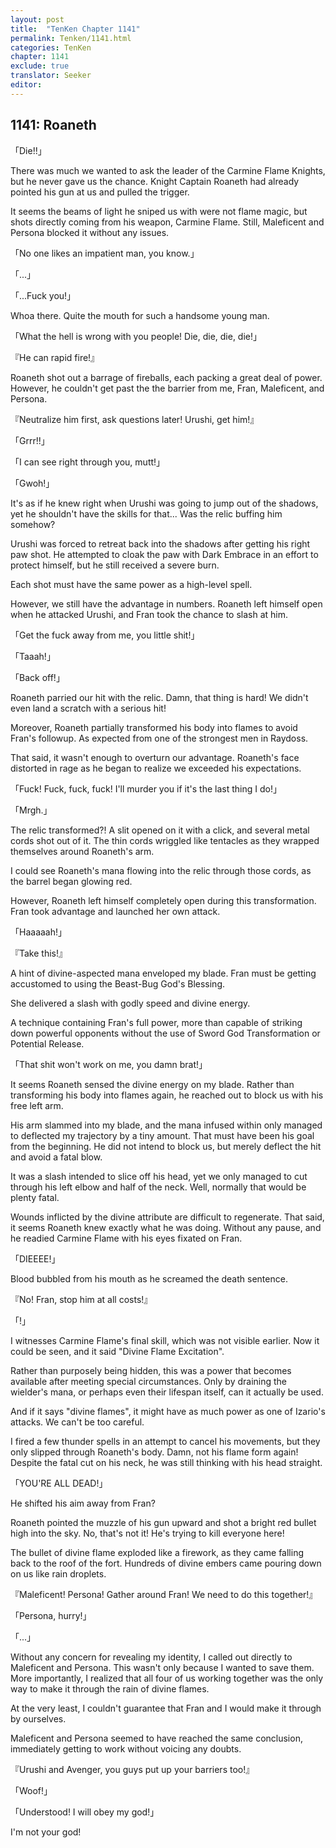 ```yaml
---
layout: post
title:  "TenKen Chapter 1141"
permalink: Tenken/1141.html
categories: TenKen
chapter: 1141
exclude: true
translator: Seeker
editor: 
---
```

<h2>1141: Roaneth</h2>

「Die!!」

There was much we wanted to ask the leader of the Carmine Flame Knights, but he never gave us the chance. Knight Captain Roaneth had already pointed his gun at us and pulled the trigger.

It seems the beams of light he sniped us with were not flame magic, but shots directly coming from his weapon, Carmine Flame. Still, Maleficent and Persona blocked it without any issues.

「No one likes an impatient man, you know.」

「...」

「...Fuck you!」

Whoa there. Quite the mouth for such a handsome young man.

「What the hell is wrong with you people! Die, die, die, die!」

『He can rapid fire!』

Roaneth shot out a barrage of fireballs, each packing a great deal of power. However, he couldn't get past the the barrier from me, Fran, Maleficent, and Persona.

『Neutralize him first, ask questions later! Urushi, get him!』

「Grrr!!」

「I can see right through you, mutt!」

「Gwoh!」

It's as if he knew right when Urushi was going to jump out of the shadows, yet he shouldn't have the skills for that... Was the relic buffing him somehow?

Urushi was forced to retreat back into the shadows after getting his right paw shot. He attempted to cloak the paw with Dark Embrace in an effort to protect himself, but he still received a severe burn.

Each shot must have the same power as a high-level spell.

However, we still have the advantage in numbers. Roaneth left himself open when he attacked Urushi, and Fran took the chance to slash at him.

「Get the fuck away from me, you little shit!」

「Taaah!」

「Back off!」

Roaneth parried our hit with the relic. Damn, that thing is hard! We didn't even land a scratch with a serious hit!

Moreover, Roaneth partially transformed his body into flames to avoid Fran's followup. As expected from one of the strongest men in Raydoss.

That said, it wasn't enough to overturn our advantage. Roaneth's face distorted in rage as he began to realize we exceeded his expectations.

「Fuck! Fuck, fuck, fuck! I'll murder you if it's the last thing I do!」

「Mrgh.」

The relic transformed?! A slit opened on it with a click, and several metal cords shot out of it. The thin cords wriggled like tentacles as they wrapped themselves around Roaneth's arm.

I could see Roaneth's mana flowing into the relic through those cords, as the barrel began glowing red.

However, Roaneth left himself completely open during this transformation. Fran took advantage and launched her own attack.

「Haaaaah!」

『Take this!』

A hint of divine-aspected mana enveloped my blade. Fran must be getting accustomed to using the Beast-Bug God's Blessing.

She delivered a slash with godly speed and divine energy.

A technique containing Fran's full power, more than capable of striking down powerful opponents without the use of Sword God Transformation or Potential Release.

「That shit won't work on me, you damn brat!」

It seems Roaneth sensed the divine energy on my blade. Rather than transforming his body into flames again, he reached out to block us with his free left arm.

His arm slammed into my blade, and the mana infused within only managed to deflected my trajectory by a tiny amount. That must have been his goal from the beginning. He did not intend to block us, but merely deflect the hit and avoid a fatal blow.

It was a slash intended to slice off his head, yet we only managed to cut through his left elbow and half of the neck. Well, normally that would be plenty fatal.

Wounds inflicted by the divine attribute are difficult to regenerate. That said, it seems Roaneth knew exactly what he was doing. Without any pause, and he readied Carmine Flame with his eyes fixated on Fran.

「DIEEEE!」

Blood bubbled from his mouth as he screamed the death sentence.

『No! Fran, stop him at all costs!』

「!」

I witnesses Carmine Flame's final skill, which was not visible earlier. Now it could be seen, and it said "Divine Flame Excitation".

Rather than purposely being hidden, this was a power that becomes available after meeting special circumstances. Only by draining the wielder's mana, or perhaps even their lifespan itself, can it actually be used.

And if it says "divine flames", it might have as much power as one of Izario's attacks. We can't be too careful.

I fired a few thunder spells in an attempt to cancel his movements, but they only slipped through Roaneth's body. Damn, not his flame form again! Despite the fatal cut on his neck, he was still thinking with his head straight.

「YOU'RE ALL DEAD!」

He shifted his aim away from Fran?

Roaneth pointed the muzzle of his gun upward and shot a bright red bullet high into the sky. No, that's not it! He's trying to kill everyone here!

The bullet of divine flame exploded like a firework, as they came falling back to the roof of the fort. Hundreds of divine embers came pouring down on us like rain droplets.

『Maleficent! Persona! Gather around Fran! We need to do this together!』

「Persona, hurry!」

「...」

Without any concern for revealing my identity, I called out directly to Maleficent and Persona. This wasn't only because I wanted to save them. More importantly, I realized that all four of us working together was the only way to make it through the rain of divine flames.

At the very least, I couldn't guarantee that Fran and I would make it through by ourselves.

Maleficent and Persona seemed to have reached the same conclusion, immediately getting to work without voicing any doubts.

『Urushi and Avenger, you guys put up your barriers too!』

「Woof!」

「Understood! I will obey my god!」

I'm not your god!
